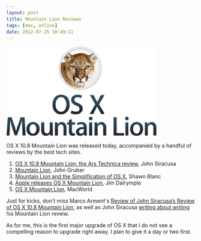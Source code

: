 ```yaml
---
layout: post
title: Mountain Lion Reviews
tags: [mac, online]
date: 2012-07-25 10:49:11
---
```


<a href="/media/osxml.png"><img src="/media/osxml_thumb.png" /></a>

OS X 10.8 Mountain Lion was released today, accompanied by a handful of reviews by the best tech sites.

1. [OS X 10.8 Mountain Lion: the Ars Technica review][1], John Siracusa 
2. [Mountain Lion][2], John Gruber
3. [Mountain Lion and the Simplification of OS X][3], Shawn Blanc
4. [Apple releases OS X Mountain Lion][4], Jim Dalrymple
5. [OS X Mountain Lion][5], MacWorld

Just for kicks, don't miss Marco Arment's [Review of John Siracusa’s Review of OS X 10.8 Mountain Lion][6], as well as John Siracusa [writing about writing][7] his Mountain Lion reveiw.

As for me, this is the first major upgrade of OS X that I do not see a compelling reason to upgrade right away. I plan to give it a day or two first.

[1]: http://arstechnica.com/apple/2012/07/os-x-10-8/
[2]: http://daringfireball.net/2012/07/mountain_lion
[3]: http://shawnblanc.net/2012/07/mountain-lion-and-the-simplification-of-os-x/
[4]: http://www.loopinsight.com/2012/07/25/apple-releases-os-x-mountain-lion/
[5]: http://www.macworld.com/article/1167804/mountain_lion_apple_gets_its_operating_systems_in_sync.html
[6]: http://www.marco.org/2012/07/25/siracusa-mountain-lion-review-review
[7]: http://siracusa.tumblr.com/post/27978338524/about-my-mountain-lion-review


